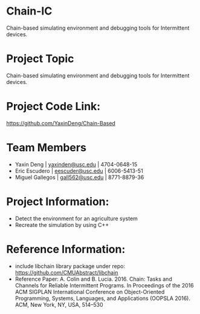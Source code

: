 # Chain-IC
Chain-based simulating environment and debugging tools for Intermittent devices.

# Project Topic
Chain-based simulating environment and debugging tools for Intermittent devices.

# Project Code Link:
https://github.com/YaxinDeng/Chain-Based

# Team Members
* Yaxin Deng | yaxinden@usc.edu | 4704-0648-15
* Eric Escudero | eescuder@usc.edu | 6006-5413-51
* Miguel Gallegos | gall562@usc.edu | 8771-8879-36

# Project Information:
- Detect the environment for an agriculture system
- Recreate the simulation by using C++

# Reference Information:
* include libchain library package under repo: https://github.com/CMUAbstract/libchain
* Reference Paper: A. Colin and B. Lucia. 2016. Chain: Tasks and Channels for Reliable Intermittent Programs. In Proceedings of the 2016 ACM SIGPLAN International Conference on Object-Oriented Programming, Systems, Languages, and Applications (OOPSLA 2016). ACM, New York, NY, USA, 514–530
